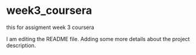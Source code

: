 # week3_coursera
this for assigment week 3 coursera

I am editing the README file. Adding some more details about the project description.
